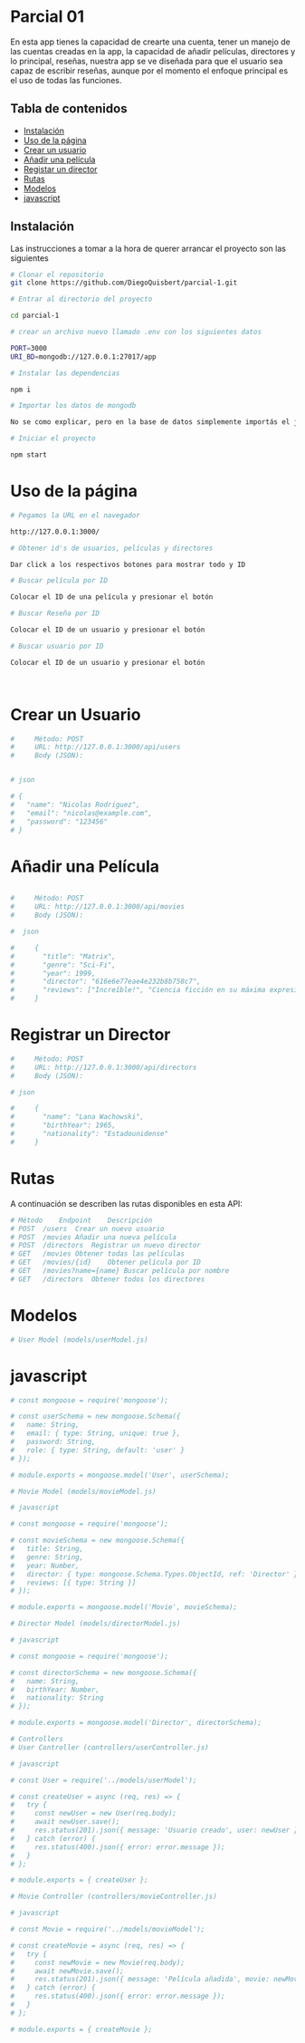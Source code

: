 # Parcial 01

En esta app tienes la capacidad de crearte una cuenta, tener un manejo de las cuentas creadas en la app, la capacidad de añadir películas, directores y lo principal, reseñas, nuestra app se ve diseñada para que el usuario sea capaz de escribir reseñas, aunque por el momento el enfoque principal es el uso de todas las funciones.

## Tabla de contenidos

- [Instalación](#Instalación)
- [Uso de la página](#uso-de-la-página)
- [Crear un usuario](#Crear-un-usuario)
- [Añadir una película](#Añadir-una-película)
- [Registar un director](#Registrar-un-director)
- [Rutas](#rutas)
- [Modelos](#modelos)
- [javascript](#javascript)


## Instalación

Las instrucciones a tomar a la hora de querer arrancar el proyecto son las siguientes

```bash
# Clonar el repositorio
git clone https://github.com/DiegoQuisbert/parcial-1.git

# Entrar al directorio del proyecto

cd parcial-1

# crear un archivo nuevo llamado .env con los siguientes datos

PORT=3000
URI_BD=mongodb://127.0.0.1:27017/app

# Instalar las dependencias

npm i

# Importar los datos de mongodb

No se como explicar, pero en la base de datos simplemente importás el json y listo

# Iniciar el proyecto

npm start

```
# Uso de la página

``` bash
# Pegamos la URL en el navegador

http://127.0.0.1:3000/

# Obtener id's de usuarios, películas y directores

Dar click a los respectivos botones para mostrar todo y ID

# Buscar película por ID

Colocar el ID de una película y presionar el botón

# Buscar Reseña por ID

Colocar el ID de un usuario y presionar el botón

# Buscar usuario por ID

Colocar el ID de un usuario y presionar el botón




``` 

# Crear un Usuario

``` bash
#     Método: POST
#     URL: http://127.0.0.1:3000/api/users
#     Body (JSON):

``` 

``` bash

# json

# {
#   "name": "Nicolas Rodriguez",
#   "email": "nicolas@example.com",
#   "password": "123456"
# }

```
# Añadir una Película

``` bash

#     Método: POST
#     URL: http://127.0.0.1:3000/api/movies
#     Body (JSON):

#  json

#     {
#       "title": "Matrix",
#       "genre": "Sci-Fi",
#       "year": 1999,
#       "director": "616e6e77eae4e232b8b758c7",
#       "reviews": ["Increíble!", "Ciencia ficción en su máxima expresión"]
#     }
```

# Registrar un Director

``` bash
#     Método: POST
#     URL: http://127.0.0.1:3000/api/directors
#     Body (JSON):

# json

#     {
#       "name": "Lana Wachowski",
#       "birthYear": 1965,
#       "nationality": "Estadounidense"
#     }

```

# Rutas
A continuación se describen las rutas disponibles en esta API:

``` bash
# Método	Endpoint	Descripción
# POST	/users	Crear un nuevo usuario
# POST	/movies	Añadir una nueva película
# POST	/directors	Registrar un nuevo director
# GET	/movies	Obtener todas las películas
# GET	/movies/{id}	Obtener película por ID
# GET	/movies?name={name}	Buscar película por nombre
# GET	/directors	Obtener todos los directores

```
# Modelos

``` bash
# User Model (models/userModel.js)
```

# javascript

``` bash
# const mongoose = require('mongoose');

# const userSchema = new mongoose.Schema({
#   name: String,
#   email: { type: String, unique: true },
#   password: String,
#   role: { type: String, default: 'user' }
# });

# module.exports = mongoose.model('User', userSchema);

# Movie Model (models/movieModel.js)

# javascript

# const mongoose = require('mongoose');

# const movieSchema = new mongoose.Schema({
#   title: String,
#   genre: String,
#   year: Number,
#   director: { type: mongoose.Schema.Types.ObjectId, ref: 'Director' },
#   reviews: [{ type: String }]
# });

# module.exports = mongoose.model('Movie', movieSchema);

# Director Model (models/directorModel.js)

# javascript

# const mongoose = require('mongoose');

# const directorSchema = new mongoose.Schema({
#   name: String,
#   birthYear: Number,
#   nationality: String
# });

# module.exports = mongoose.model('Director', directorSchema);

# Controllers
# User Controller (controllers/userController.js)

# javascript

# const User = require('../models/userModel');

# const createUser = async (req, res) => {
#   try {
#     const newUser = new User(req.body);
#     await newUser.save();
#     res.status(201).json({ message: 'Usuario creado', user: newUser });
#   } catch (error) {
#     res.status(400).json({ error: error.message });
#   }
# };

# module.exports = { createUser };

# Movie Controller (controllers/movieController.js)

# javascript

# const Movie = require('../models/movieModel');

# const createMovie = async (req, res) => {
#   try {
#     const newMovie = new Movie(req.body);
#     await newMovie.save();
#     res.status(201).json({ message: 'Película añadida', movie: newMovie });
#   } catch (error) {
#     res.status(400).json({ error: error.message });
#   }
# };

# module.exports = { createMovie };

```